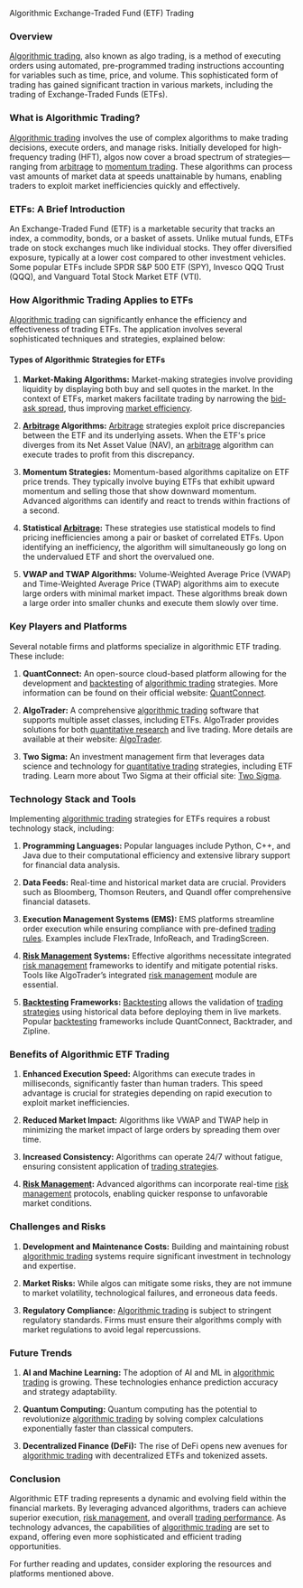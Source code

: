 Algorithmic Exchange-Traded Fund (ETF) Trading

### Overview
[Algorithmic trading](../a/algorithmic_trading.md), also known as algo trading, is a method of executing orders using automated, pre-programmed trading instructions accounting for variables such as time, price, and volume. This sophisticated form of trading has gained significant traction in various markets, including the trading of Exchange-Traded Funds (ETFs).

### What is Algorithmic Trading?
[Algorithmic trading](../a/algorithmic_trading.md) involves the use of complex algorithms to make trading decisions, execute orders, and manage risks. Initially developed for high-frequency trading (HFT), algos now cover a broad spectrum of strategies—ranging from [arbitrage](../a/arbitrage.md) to [momentum trading](../m/momentum_trading.md). These algorithms can process vast amounts of market data at speeds unattainable by humans, enabling traders to exploit market inefficiencies quickly and effectively.

### ETFs: A Brief Introduction
An Exchange-Traded Fund (ETF) is a marketable security that tracks an index, a commodity, bonds, or a basket of assets. Unlike mutual funds, ETFs trade on stock exchanges much like individual stocks. They offer diversified exposure, typically at a lower cost compared to other investment vehicles. Some popular ETFs include SPDR S&P 500 ETF (SPY), Invesco QQQ Trust (QQQ), and Vanguard Total Stock Market ETF (VTI).

### How Algorithmic Trading Applies to ETFs
[Algorithmic trading](../a/algorithmic_trading.md) can significantly enhance the efficiency and effectiveness of trading ETFs. The application involves several sophisticated techniques and strategies, explained below:

#### Types of Algorithmic Strategies for ETFs
1. **Market-Making Algorithms:**
   Market-making strategies involve providing liquidity by displaying both buy and sell quotes in the market. In the context of ETFs, market makers facilitate trading by narrowing the [bid-ask spread](../b/bid-ask_spread.md), thus improving [market efficiency](../m/market_efficiency.md).
   
2. **[Arbitrage](../a/arbitrage.md) Algorithms:**
   [Arbitrage](../a/arbitrage.md) strategies exploit price discrepancies between the ETF and its underlying assets. When the ETF's price diverges from its Net Asset Value (NAV), an [arbitrage](../a/arbitrage.md) algorithm can execute trades to profit from this discrepancy.

3. **Momentum Strategies:**
   Momentum-based algorithms capitalize on ETF price trends. They typically involve buying ETFs that exhibit upward momentum and selling those that show downward momentum. Advanced algorithms can identify and react to trends within fractions of a second.

4. **Statistical [Arbitrage](../a/arbitrage.md):**
   These strategies use statistical models to find pricing inefficiencies among a pair or basket of correlated ETFs. Upon identifying an inefficiency, the algorithm will simultaneously go long on the undervalued ETF and short the overvalued one.

5. **VWAP and TWAP Algorithms:**
   Volume-Weighted Average Price (VWAP) and Time-Weighted Average Price (TWAP) algorithms aim to execute large orders with minimal market impact. These algorithms break down a large order into smaller chunks and execute them slowly over time.

### Key Players and Platforms
Several notable firms and platforms specialize in algorithmic ETF trading. These include:

1. **QuantConnect:**
   An open-source cloud-based platform allowing for the development and [backtesting](../b/backtesting.md) of [algorithmic trading](../a/algorithmic_trading.md) strategies. More information can be found on their official website: [QuantConnect](https://www.quantconnect.com/).

2. **AlgoTrader:**
   A comprehensive [algorithmic trading](../a/algorithmic_trading.md) software that supports multiple asset classes, including ETFs. AlgoTrader provides solutions for both [quantitative research](../q/quantitative_research.md) and live trading. More details are available at their website: [AlgoTrader](https://www.algotrader.com/).

3. **Two Sigma:**
   An investment management firm that leverages data science and technology for [quantitative trading](../q/quantitative_trading.md) strategies, including ETF trading. Learn more about Two Sigma at their official site: [Two Sigma](https://www.twosigma.com/).

### Technology Stack and Tools
Implementing [algorithmic trading](../a/algorithmic_trading.md) strategies for ETFs requires a robust technology stack, including:

1. **Programming Languages:**
   Popular languages include Python, C++, and Java due to their computational efficiency and extensive library support for financial data analysis.

2. **Data Feeds:**
   Real-time and historical market data are crucial. Providers such as Bloomberg, Thomson Reuters, and Quandl offer comprehensive financial datasets.

3. **Execution Management Systems (EMS):**
   EMS platforms streamline order execution while ensuring compliance with pre-defined [trading rules](../t/trading_rules.md). Examples include FlexTrade, InfoReach, and TradingScreen.

4. **[Risk Management](../r/risk_management.md) Systems:**
   Effective algorithms necessitate integrated [risk management](../r/risk_management.md) frameworks to identify and mitigate potential risks. Tools like AlgoTrader’s integrated [risk management](../r/risk_management.md) module are essential.

5. **[Backtesting](../b/backtesting.md) Frameworks:**
   [Backtesting](../b/backtesting.md) allows the validation of [trading strategies](../t/trading_strategies.md) using historical data before deploying them in live markets. Popular [backtesting](../b/backtesting.md) frameworks include QuantConnect, Backtrader, and Zipline.

### Benefits of Algorithmic ETF Trading
1. **Enhanced Execution Speed:**
   Algorithms can execute trades in milliseconds, significantly faster than human traders. This speed advantage is crucial for strategies depending on rapid execution to exploit market inefficiencies.

2. **Reduced Market Impact:**
   Algorithms like VWAP and TWAP help in minimizing the market impact of large orders by spreading them over time.

3. **Increased Consistency:**
   Algorithms can operate 24/7 without fatigue, ensuring consistent application of [trading strategies](../t/trading_strategies.md).

4. **[Risk Management](../r/risk_management.md):**
   Advanced algorithms can incorporate real-time [risk management](../r/risk_management.md) protocols, enabling quicker response to unfavorable market conditions.

### Challenges and Risks
1. **Development and Maintenance Costs:**
   Building and maintaining robust [algorithmic trading](../a/algorithmic_trading.md) systems require significant investment in technology and expertise.

2. **Market Risks:**
   While algos can mitigate some risks, they are not immune to market volatility, technological failures, and erroneous data feeds.

3. **Regulatory Compliance:**
   [Algorithmic trading](../a/algorithmic_trading.md) is subject to stringent regulatory standards. Firms must ensure their algorithms comply with market regulations to avoid legal repercussions.

### Future Trends
1. **AI and Machine Learning:**
   The adoption of AI and ML in [algorithmic trading](../a/algorithmic_trading.md) is growing. These technologies enhance prediction accuracy and strategy adaptability.

2. **Quantum Computing:**
   Quantum computing has the potential to revolutionize [algorithmic trading](../a/algorithmic_trading.md) by solving complex calculations exponentially faster than classical computers.

3. **Decentralized Finance (DeFi):**
   The rise of DeFi opens new avenues for [algorithmic trading](../a/algorithmic_trading.md) with decentralized ETFs and tokenized assets.

### Conclusion
Algorithmic ETF trading represents a dynamic and evolving field within the financial markets. By leveraging advanced algorithms, traders can achieve superior execution, [risk management](../r/risk_management.md), and overall [trading performance](../t/trading_performance.md). As technology advances, the capabilities of [algorithmic trading](../a/algorithmic_trading.md) are set to expand, offering even more sophisticated and efficient trading opportunities.

For further reading and updates, consider exploring the resources and platforms mentioned above.